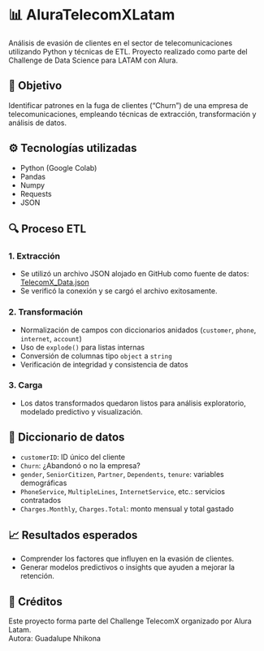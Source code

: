 # 📊 AluraTelecomXLatam

Análisis de evasión de clientes en el sector de telecomunicaciones utilizando Python y técnicas de ETL. Proyecto realizado como parte del Challenge de Data Science para LATAM con Alura.

## 📌 Objetivo

Identificar patrones en la fuga de clientes (“Churn”) de una empresa de telecomunicaciones, empleando técnicas de extracción, transformación y análisis de datos.

## ⚙️ Tecnologías utilizadas

- Python (Google Colab)
- Pandas
- Numpy
- Requests
- JSON

## 🔍 Proceso ETL

### 1. **Extracción**
- Se utilizó un archivo JSON alojado en GitHub como fuente de datos:  
  [TelecomX_Data.json](https://raw.githubusercontent.com/alura-cursos/challenge2-data-science-LATAM/main/TelecomX_Data.json)
- Se verificó la conexión y se cargó el archivo exitosamente.

### 2. **Transformación**
- Normalización de campos con diccionarios anidados (`customer`, `phone`, `internet`, `account`)
- Uso de `explode()` para listas internas
- Conversión de columnas tipo `object` a `string`
- Verificación de integridad y consistencia de datos

### 3. **Carga**
- Los datos transformados quedaron listos para análisis exploratorio, modelado predictivo y visualización.

## 🧠 Diccionario de datos

- `customerID`: ID único del cliente  
- `Churn`: ¿Abandonó o no la empresa?  
- `gender`, `SeniorCitizen`, `Partner`, `Dependents`, `tenure`: variables demográficas  
- `PhoneService`, `MultipleLines`, `InternetService`, etc.: servicios contratados  
- `Charges.Monthly`, `Charges.Total`: monto mensual y total gastado

## 📈 Resultados esperados

- Comprender los factores que influyen en la evasión de clientes.
- Generar modelos predictivos o insights que ayuden a mejorar la retención.

## 🙌 Créditos

Este proyecto forma parte del Challenge TelecomX organizado por Alura Latam.  
Autora: Guadalupe Nhikona
